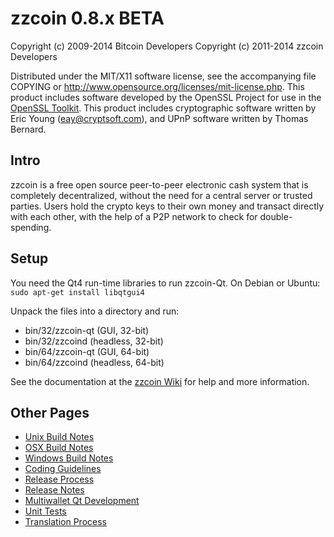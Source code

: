 zzcoin 0.8.x BETA
====================

Copyright (c) 2009-2014 Bitcoin Developers
Copyright (c) 2011-2014 zzcoin Developers

Distributed under the MIT/X11 software license, see the accompanying
file COPYING or http://www.opensource.org/licenses/mit-license.php.
This product includes software developed by the OpenSSL Project for use in the [OpenSSL Toolkit](http://www.openssl.org/). This product includes
cryptographic software written by Eric Young ([eay@cryptsoft.com](mailto:eay@cryptsoft.com)), and UPnP software written by Thomas Bernard.


Intro
---------------------
zzcoin is a free open source peer-to-peer electronic cash system that is
completely decentralized, without the need for a central server or trusted
parties.  Users hold the crypto keys to their own money and transact directly
with each other, with the help of a P2P network to check for double-spending.


Setup
---------------------
You need the Qt4 run-time libraries to run zzcoin-Qt. On Debian or Ubuntu:
	`sudo apt-get install libqtgui4`

Unpack the files into a directory and run:

- bin/32/zzcoin-qt (GUI, 32-bit)
- bin/32/zzcoind (headless, 32-bit)
- bin/64/zzcoin-qt (GUI, 64-bit)
- bin/64/zzcoind (headless, 64-bit)

See the documentation at the [zzcoin Wiki](http://zzcoin.info)
for help and more information.


Other Pages
---------------------
- [Unix Build Notes](build-unix.md)
- [OSX Build Notes](build-osx.md)
- [Windows Build Notes](build-msw.md)
- [Coding Guidelines](coding.md)
- [Release Process](release-process.md)
- [Release Notes](release-notes.md)
- [Multiwallet Qt Development](multiwallet-qt.md)
- [Unit Tests](unit-tests.md)
- [Translation Process](translation_process.md)
